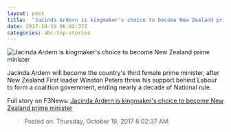 ```yaml
---
layout: post
title:  "Jacinda Ardern is kingmaker's choice to become New Zealand prime minister"
date: 2017-10-19 06:02:37Z
categories: abc-top-stories
---
```


![Jacinda Ardern is kingmaker's choice to become New Zealand prime minister](http://www.abc.net.au/news/image/9067270-1x1-700x700.jpg)

Jacinda Ardern will become the country's third female prime minister, after New Zealand First leader Winston Peters threw his support behind Labour to form a coalition government, ending nearly a decade of National rule.


Full story on F3News: [Jacinda Ardern is kingmaker's choice to become New Zealand prime minister](http://www.f3nws.com/n/TEcNFD)

> Posted on: Thursday, October 19, 2017 6:02:37 AM
